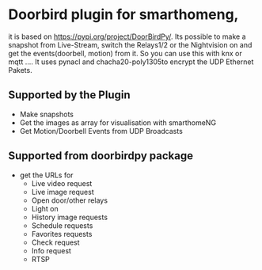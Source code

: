 # Doorbird plugin for smarthomeng, 
it is based on https://pypi.org/project/DoorBirdPy/. Its possible to make a snapshot from Live-Stream, switch the Relays1/2 or the Nightvision on and get the events(doorbell, motion) from it. So you can use this with knx or mqtt ....
It uses pynacl and chacha20-poly1305to encrypt the UDP Ethernet Pakets.

## Supported by the Plugin
* Make snapshots
* Get the images as array for visualisation with smarthomeNG
* Get Motion/Doorbell Events from UDP Broadcasts

## Supported from doorbirdpy package
* get the URLs for
  * Live video request
  * Live image request
  * Open door/other relays
  * Light on
  * History image requests
  * Schedule requests
  * Favorites requests
  * Check request
  * Info request
  * RTSP

